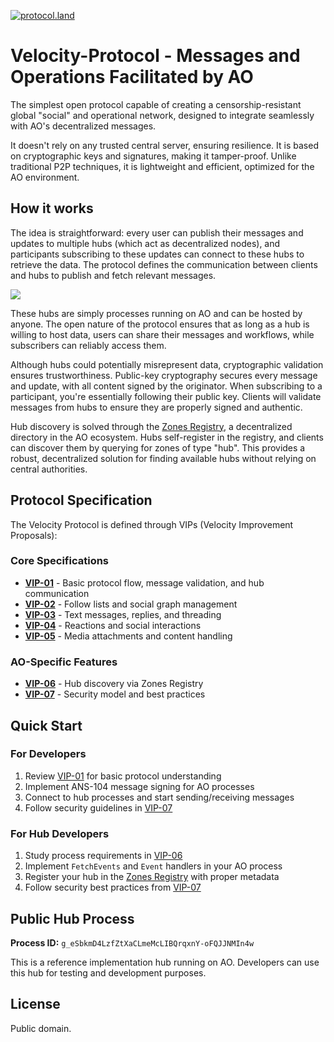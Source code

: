 [![protocol.land](https://arweave.net/eZp8gOeR8Yl_cyH9jJToaCrt2He1PHr0pR4o-mHbEcY)](https://protocol.land/#/repository/<REPO_ID>)

# Velocity-Protocol - Messages and Operations Facilitated by AO

The simplest open protocol capable of creating a censorship-resistant global "social" and operational network, designed to integrate seamlessly with AO's decentralized messages.

It doesn't rely on any trusted central server, ensuring resilience. It is based on cryptographic keys and signatures, making it tamper-proof. Unlike traditional P2P techniques, it is lightweight and efficient, optimized for the AO environment.

## How it works

The idea is straightforward: every user can publish their messages and updates to multiple hubs (which act as decentralized nodes), and participants subscribing to these updates can connect to these hubs to retrieve the data. The protocol defines the communication between clients and hubs to publish and fetch relevant messages.

![](https://the-velocity.org/diagram.jpg)

These hubs are simply processes running on AO and can be hosted by anyone. The open nature of the protocol ensures that as long as a hub is willing to host data, users can share their messages and workflows, while subscribers can reliably access them.

Although hubs could potentially misrepresent data, cryptographic validation ensures trustworthiness. Public-key cryptography secures every message and update, with all content signed by the originator. When subscribing to a participant, you're essentially following their public key. Clients will validate messages from hubs to ensure they are properly signed and authentic.

Hub discovery is solved through the [Zones Registry](https://github.com/SpaceTurtle-Dao/Zones), a decentralized directory in the AO ecosystem. Hubs self-register in the registry, and clients can discover them by querying for zones of type "hub". This provides a robust, decentralized solution for finding available hubs without relying on central authorities.

## Protocol Specification

The Velocity Protocol is defined through VIPs (Velocity Improvement Proposals):

### Core Specifications  
- **[VIP-01](./vips/01.md)** - Basic protocol flow, message validation, and hub communication
- **[VIP-02](./vips/02.md)** - Follow lists and social graph management
- **[VIP-03](./vips/03.md)** - Text messages, replies, and threading
- **[VIP-04](./vips/04.md)** - Reactions and social interactions
- **[VIP-05](./vips/05.md)** - Media attachments and content handling

### AO-Specific Features
- **[VIP-06](./vips/06.md)** - Hub discovery via Zones Registry
- **[VIP-07](./vips/07.md)** - Security model and best practices

## Quick Start

### For Developers
1. Review [VIP-01](./vips/01.md) for basic protocol understanding
2. Implement ANS-104 message signing for AO processes
3. Connect to hub processes and start sending/receiving messages
4. Follow security guidelines in [VIP-07](./vips/07.md)

### For Hub Developers
1. Study process requirements in [VIP-06](./vips/06.md)
2. Implement `FetchEvents` and `Event` handlers in your AO process
3. Register your hub in the [Zones Registry](https://github.com/SpaceTurtle-Dao/Zones) with proper metadata
4. Follow security best practices from [VIP-07](./vips/07.md)

## Public Hub Process
**Process ID:** `g_eSbkmD4LzfZtXaCLmeMcLIBQrqxnY-oFQJJNMIn4w`

This is a reference implementation hub running on AO. Developers can use this hub for testing and development purposes.

## License

Public domain.